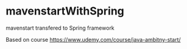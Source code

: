 # mavenstartWithSpring
mavenstart transfered to Spring framework

Based on course https://www.udemy.com/course/java-ambitny-start/
